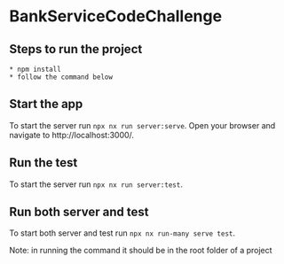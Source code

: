 # BankServiceCodeChallenge

## Steps to run the project
    * npm install
    * follow the command below

## Start the app

To start the server run `npx nx run server:serve`. Open your browser and navigate to http://localhost:3000/. 


## Run the test

To start the server run `npx nx run server:test`. 


## Run both server and test

To start both server and test run `npx nx run-many serve test`. 

Note: in running the command it should be in the root folder of a project